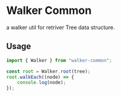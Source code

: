 # Walker Common

a walker util for retriver Tree data structure.

## Usage

```js
import { Walker } from "walker-common";

const root = Walker.root(tree);
root.walkEach((node) => {
    console.log(node);
});
```